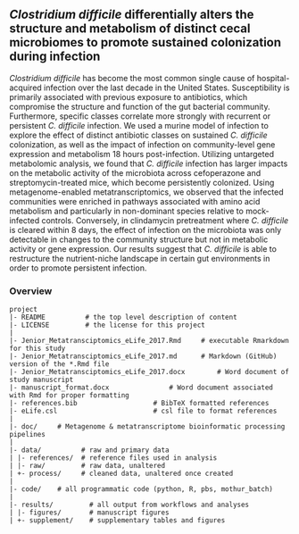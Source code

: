 
## *Clostridium difficile* differentially alters the structure and metabolism of distinct cecal microbiomes to promote sustained colonization during infection


*Clostridium difficile* has become the most common single cause of hospital-acquired infection over the last decade in the United States. Susceptibility is primarily associated with previous exposure to antibiotics, which compromise the structure and function of the gut bacterial community. Furthermore, specific classes correlate more strongly with recurrent or persistent *C. difficile* infection. We used a murine model of infection to explore the effect of distinct antibiotic classes on sustained *C. difficile* colonization, as well as the impact of infection on community-level gene expression and metabolism 18 hours post-infection. Utilizing untargeted metabolomic analysis, we found that *C. difficile* infection has larger impacts on the metabolic activity of the microbiota across cefoperazone and streptomycin-treated mice, which become persistently colonized. Using metagenome-enabled metatranscriptomics, we observed that the infected communities were enriched in pathways associated with amino acid metabolism and particularly in non-dominant species relative to mock-infected controls. Conversely, in clindamycin pretreatment where *C. difficile* is cleared within 8 days, the effect of infection on the microbiota was only detectable in changes to the community structure but not in metabolic activity or gene expression. Our results suggest that *C. difficile* is able to restructure the nutrient-niche landscape in certain gut environments in order to promote persistent infection.


### Overview

	project
	|- README          # the top level description of content
	|- LICENSE         # the license for this project
	|
	|- Jenior_Metatransciptomics_eLife_2017.Rmd		# executable Rmarkdown for this study
	|- Jenior_Metatransciptomics_eLife_2017.md		# Markdown (GitHub) version of the *.Rmd file
	|- Jenior_Metatransciptomics_eLife_2017.docx		# Word document of study manuscript
	|- manuscript_format.docx				# Word document associated with Rmd for proper formatting
	|- references.bib					# BibTeX formatted references
	|- eLife.csl						# csl file to format references
	|
	|- doc/		# Metagenome & metatranscriptome bioinformatic processing pipelines
	|
	|- data/          # raw and primary data
	| |- references/  # reference files used in analysis
	| |- raw/         # raw data, unaltered
	| +- process/     # cleaned data, unaltered once created
	|
	|- code/	# all programmatic code (python, R, pbs, mothur_batch)
	|
	|- results/			# all output from workflows and analyses
	| |- figures/		# manuscript figures
	| +- supplement/	# supplementary tables and figures


